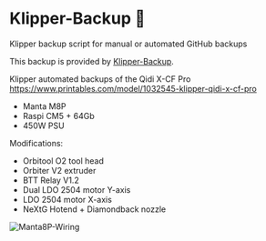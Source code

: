 # Klipper-Backup 💾 
Klipper backup script for manual or automated GitHub backups 

This backup is provided by [Klipper-Backup](https://github.com/Staubgeborener/klipper-backup).

Klipper automated backups of the Qidi X-CF Pro
https://www.printables.com/model/1032545-klipper-qidi-x-cf-pro

- Manta M8P
- Raspi CM5 + 64Gb 
- 450W PSU

Modifications:

- Orbitool O2 tool head
- Orbiter V2 extruder
- BTT Relay V1.2
- Dual LDO 2504 motor Y-axis
- LDO 2504 motor X-axis
- NeXtG Hotend + Diamondback nozzle

![Manta8P-Wiring](https://github.com/user-attachments/assets/2ee0c1da-3535-4e95-a7c8-9d3806a8ee4c)
